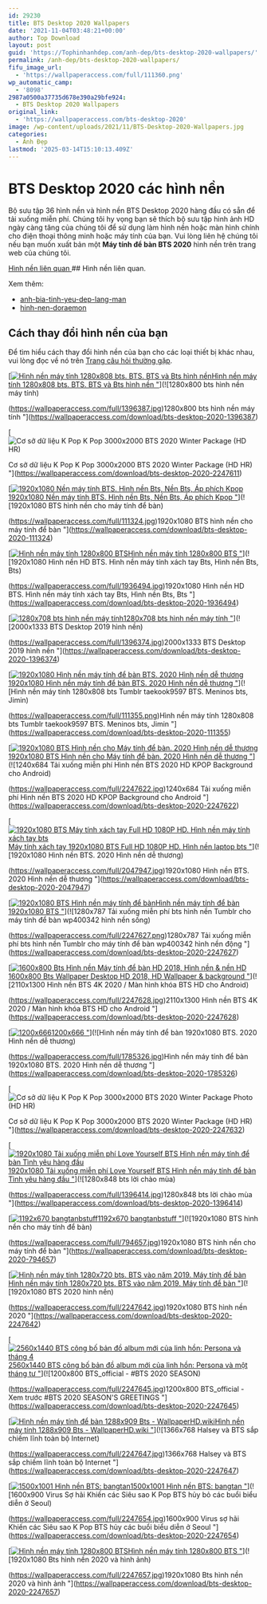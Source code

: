 ```yaml
---
id: 29230
title: BTS Desktop 2020 Wallpapers
date: '2021-11-04T03:48:21+00:00'
author: Top Download
layout: post
guid: 'https://Tophinhanhdep.com/anh-dep/bts-desktop-2020-wallpapers/'
permalink: /anh-dep/bts-desktop-2020-wallpapers/
fifu_image_url:
  - 'https://wallpaperaccess.com/full/111360.png'
wp_automatic_camp:
  - '8098'
2987a0500a37735d678e390a29bfe924:
  - BTS Desktop 2020 Wallpapers
original_link:
  - 'https://wallpaperaccess.com/bts-desktop-2020'
image: /wp-content/uploads/2021/11/BTS-Desktop-2020-Wallpapers.jpg
categories:
  - Ảnh Đẹp
lastmod: '2025-03-14T15:10:13.409Z'
---
```

# BTS Desktop 2020 các hình nền

Bộ sưu tập 36 hình nền và hình nền BTS Desktop 2020 hàng đầu có sẵn để tải xuống miễn phí. Chúng tôi hy vọng bạn sẽ thích bộ sưu tập hình ảnh HD ngày càng tăng của chúng tôi để sử dụng làm hình nền hoặc màn hình chính cho điện thoại thông minh hoặc máy tính của bạn. Vui lòng liên hệ chúng tôi nếu bạn muốn xuất bản một **Máy tính để bàn BTS 2020** hình nền trên trang web của chúng tôi.

[Hình nền liên quan ](#related) ## Hình nền liên quan.

   
 Xem thêm:

   
- [anh-bia-tinh-yeu-dep-lang-man](https://tophinhanhdep.com/anh-bia/anh-bia-tinh-yeu-dep-lang-man/)
- [hinh-nen-doraemon](https://tophinhanhdep.com/hinh-nen-dep/hinh-nen-doraemon/)

## Cách thay đổi hình nền của bạn

Để tìm hiểu cách thay đổi hình nền của bạn cho các loại thiết bị khác nhau, vui lòng đọc về nó trên [Trang câu hỏi thường gặp](https://tophinhanhdep.com/faq/).

  
[[![Hình nền máy tính 1280x808 bts.  BTS.  BTS và Bts hình nền](https://wallpaperaccess.com/full/111360.png)Hình nền máy tính 1280x808 bts. BTS. BTS và Bts hình nền "](https://wallpaperaccess.com/download/bts-desktop-2020-111360)](![1280x800 bts hình nền máy tính)

(https://wallpaperaccess.com/full/1396387.jpg)1280x800 bts hình nền máy tính "](https://wallpaperaccess.com/download/bts-desktop-2020-1396387)

[![Cơ sở dữ liệu K Pop K Pop 3000x2000 BTS 2020 Winter Package (HD HR)](https://wallpaperaccess.com/full/2247611.jpg)

Cơ sở dữ liệu K Pop K Pop 3000x2000 BTS 2020 Winter Package (HD HR) "](https://wallpaperaccess.com/download/bts-desktop-2020-2247611)

[[![1920x1080 Nền máy tính BTS.  Hình nền Bts, Nền Bts, Áp phích Kpop](https://wallpaperaccess.com/full/2247612.jpg)1920x1080 Nền máy tính BTS. Hình nền Bts, Nền Bts, Áp phích Kpop "](https://wallpaperaccess.com/download/bts-desktop-2020-2247612)](![1920x1080 BTS hình nền cho máy tính để bàn)

(https://wallpaperaccess.com/full/111324.jpg)1920x1080 BTS hình nền cho máy tính để bàn "](https://wallpaperaccess.com/download/bts-desktop-2020-111324)

[[![Hình nền máy tính 1280x800 BTS](https://wallpaperaccess.com/full/794643.png)Hình nền máy tính 1280x800 BTS "](https://wallpaperaccess.com/download/bts-desktop-2020-794643)](![1920x1080 Hình nền HD BTS.  Hình nền máy tính xách tay Bts, Hình nền Bts, Bts)

(https://wallpaperaccess.com/full/1936494.jpg)1920x1080 Hình nền HD BTS. Hình nền máy tính xách tay Bts, Hình nền Bts, Bts "](https://wallpaperaccess.com/download/bts-desktop-2020-1936494)

[[![1280x708 bts hình nền máy tính](https://wallpaperaccess.com/full/111335.jpg)1280x708 bts hình nền máy tính "](https://wallpaperaccess.com/download/bts-desktop-2020-111335)](![2000x1333 BTS Desktop 2019 hình nền)

(https://wallpaperaccess.com/full/1396374.jpg)2000x1333 BTS Desktop 2019 hình nền "](https://wallpaperaccess.com/download/bts-desktop-2020-1396374)

[[![1920x1080 Hình nền máy tính để bàn BTS.  2020 Hình nền dễ thương](https://wallpaperaccess.com/full/2048000.jpg)1920x1080 Hình nền máy tính để bàn BTS. 2020 Hình nền dễ thương "](https://wallpaperaccess.com/download/bts-desktop-2020-2048000)](![Hình nền máy tính 1280x808 bts Tumblr taekook9597 BTS.  Meninos bts, Jimin)

(https://wallpaperaccess.com/full/111355.png)Hình nền máy tính 1280x808 bts Tumblr taekook9597 BTS. Meninos bts, Jimin "](https://wallpaperaccess.com/download/bts-desktop-2020-111355)

[[![1920x1080 BTS Hình nền cho Máy tính để bàn.  2020 Hình nền dễ thương](https://wallpaperaccess.com/full/2247619.jpg)1920x1080 BTS Hình nền cho Máy tính để bàn. 2020 Hình nền dễ thương "](https://wallpaperaccess.com/download/bts-desktop-2020-2247619)](![1240x684 Tải xuống miễn phí Hình nền BTS 2020 HD KPOP Background cho Android)

(https://wallpaperaccess.com/full/2247622.jpg)1240x684 Tải xuống miễn phí Hình nền BTS 2020 HD KPOP Background cho Android "](https://wallpaperaccess.com/download/bts-desktop-2020-2247622)

[[![1920x1080 BTS Máy tính xách tay Full HD 1080P HD.  Hình nền máy tính xách tay bts](https://wallpaperaccess.com/full/2047942.jpg)Máy tính xách tay 1920x1080 BTS Full HD 1080P HD. Hình nền laptop bts "](https://wallpaperaccess.com/download/bts-desktop-2020-2047942)](![1920x1080 Hình nền BTS.  2020 Hình nền dễ thương)

(https://wallpaperaccess.com/full/2047947.jpg)1920x1080 Hình nền BTS. 2020 Hình nền dễ thương "](https://wallpaperaccess.com/download/bts-desktop-2020-2047947)

[[![1920x1080 BTS Hình nền máy tính để bàn](https://wallpaperaccess.com/full/2247626.jpg)Hình nền máy tính để bàn 1920x1080 BTS "](https://wallpaperaccess.com/download/bts-desktop-2020-2247626)](![1280x787 Tải xuống miễn phí bts hình nền Tumblr cho máy tính để bàn wp400342 hình nền sống)

(https://wallpaperaccess.com/full/2247627.png)1280x787 Tải xuống miễn phí bts hình nền Tumblr cho máy tính để bàn wp400342 hình nền động "](https://wallpaperaccess.com/download/bts-desktop-2020-2247627)

[[![1600x800 Bts Hình nền Máy tính để bàn HD 2018, Hình nền & nền HD](https://wallpaperaccess.com/full/1246675.jpg)1600x800 Bts Wallpaper Desktop HD 2018, HD Wallpaper &amp; background "](https://wallpaperaccess.com/download/bts-desktop-2020-1246675)](![2110x1300 Hình nền BTS 4K 2020 / Màn hình khóa BTS HD cho Android)

(https://wallpaperaccess.com/full/2247628.jpg)2110x1300 Hình nền BTS 4K 2020 / Màn hình khóa BTS HD cho Android "](https://wallpaperaccess.com/download/bts-desktop-2020-2247628)

[[![1200x666 ](https://wallpaperaccess.com/full/2247629.jpg)1200x666 "](https://wallpaperaccess.com/download/bts-desktop-2020-2247629)](![Hình nền máy tính để bàn 1920x1080 BTS.  2020 Hình nền dễ thương)

(https://wallpaperaccess.com/full/1785326.jpg)Hình nền máy tính để bàn 1920x1080 BTS. 2020 Hình nền dễ thương "](https://wallpaperaccess.com/download/bts-desktop-2020-1785326)

[![Cơ sở dữ liệu K Pop K Pop 3000x2000 BTS 2020 Winter Package Photo (HD HR)](https://wallpaperaccess.com/full/2247632.jpg)

Cơ sở dữ liệu K Pop K Pop 3000x2000 BTS 2020 Winter Package (HD HR) "](https://wallpaperaccess.com/download/bts-desktop-2020-2247632)

[[![1920x1080 Tải xuống miễn phí Love Yourself BTS Hình nền máy tính để bàn Tình yêu hàng đầu](https://wallpaperaccess.com/full/2247634.png)1920x1080 Tải xuống miễn phí Love Yourself BTS Hình nền máy tính để bàn Tình yêu hàng đầu "](https://wallpaperaccess.com/download/bts-desktop-2020-2247634)](![1280x848 bts lời chào mùa)

(https://wallpaperaccess.com/full/1396414.jpg)1280x848 bts lời chào mùa "](https://wallpaperaccess.com/download/bts-desktop-2020-1396414)

[[![1192x670 bangtanbstuff](https://wallpaperaccess.com/full/111319.jpg)1192x670 bangtanbstuff "](https://wallpaperaccess.com/download/bts-desktop-2020-111319)](![1920x1080 BTS hình nền cho máy tính để bàn)

(https://wallpaperaccess.com/full/794657.jpg)1920x1080 BTS hình nền cho máy tính để bàn "](https://wallpaperaccess.com/download/bts-desktop-2020-794657)

[[![Hình nền máy tính 1280x720 bts.  BTS vào năm 2019. Máy tính để bàn](https://wallpaperaccess.com/full/1396391.jpg)Hình nền máy tính 1280x720 bts. BTS vào năm 2019. Máy tính để bàn "](https://wallpaperaccess.com/download/bts-desktop-2020-1396391)](![1920x1080 BTS 2020 hình nền)

(https://wallpaperaccess.com/full/2247642.jpg)1920x1080 BTS hình nền 2020 "](https://wallpaperaccess.com/download/bts-desktop-2020-2247642)

[[![2560x1440 BTS công bố bản đồ album mới của linh hồn: Persona và tháng 4](https://wallpaperaccess.com/full/2247644.jpg)2560x1440 BTS công bố bản đồ album mới của linh hồn: Persona và một tháng tư "](https://wallpaperaccess.com/download/bts-desktop-2020-2247644)](![1200x800 BTS_official - #BTS 2020 SEASON)

(https://wallpaperaccess.com/full/2247645.jpg)1200x800 BTS\_official - Xem trước #BTS 2020 SEASON'S GREETINGS "](https://wallpaperaccess.com/download/bts-desktop-2020-2247645)

[[![Hình nền máy tính để bàn 1288x909 Bts - WallpaperHD.wiki](https://wallpaperaccess.com/full/1785307.jpg)Hình nền máy tính 1288x909 Bts - WallpaperHD.wiki "](https://wallpaperaccess.com/download/bts-desktop-2020-1785307)](![1366x768 Halsey và BTS sắp chiếm lĩnh toàn bộ Internet)

(https://wallpaperaccess.com/full/2247647.jpg)1366x768 Halsey và BTS sắp chiếm lĩnh toàn bộ Internet "](https://wallpaperaccess.com/download/bts-desktop-2020-2247647)

[[![1500x1001 Hình nền BTS: bangtan](https://wallpaperaccess.com/full/734367.jpg)1500x1001 Hình nền BTS: bangtan "](https://wallpaperaccess.com/download/bts-desktop-2020-734367)](![1600x900 Virus Sợ hãi Khiến các Siêu sao K Pop BTS hủy bỏ các buổi biểu diễn ở Seoul)

(https://wallpaperaccess.com/full/2247654.jpg)1600x900 Virus sợ hãi Khiến các Siêu sao K Pop BTS hủy các buổi biểu diễn ở Seoul "](https://wallpaperaccess.com/download/bts-desktop-2020-2247654)

[[![Hình nền máy tính 1280x800 BTS](https://wallpaperaccess.com/full/794621.jpg)Hình nền máy tính 1280x800 BTS "](https://wallpaperaccess.com/download/bts-desktop-2020-794621)](![1920x1080 Bts hình nền 2020 và hình ảnh)

(https://wallpaperaccess.com/full/2247657.jpg)1920x1080 Bts hình nền 2020 và hình ảnh "](https://wallpaperaccess.com/download/bts-desktop-2020-2247657)
